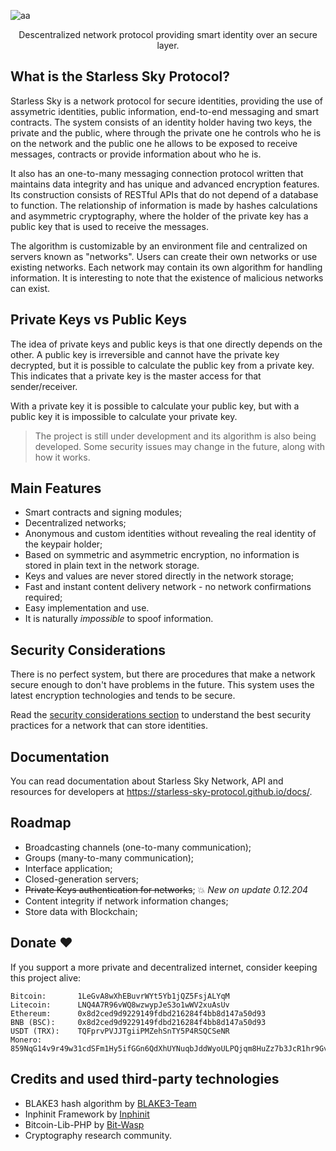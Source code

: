 ![aa](https://i.imgur.com/69IIaFR.png)

<p align=center>Descentralized network protocol providing smart identity over an secure layer.</p>

## What is the Starless Sky Protocol?

Starless Sky is a network protocol for secure identities, providing the use of assymetric identities, public information, end-to-end messaging and smart contracts. The system consists of an identity holder having two keys, the private and the public, where through the private one he controls who he is on the network and the public one he allows to be exposed to receive messages, contracts or provide information about who he is.

It also has an one-to-many messaging connection protocol written that maintains data integrity and has unique and advanced encryption features. Its construction consists of RESTful APIs that do not depend of a database to function. The relationship of information is made by hashes calculations and asymmetric cryptography, where the holder of the private key has a public key that is used to receive the messages.

The algorithm is customizable by an environment file and centralized on servers known as "networks". Users can create their own networks or use existing networks. Each network may contain its own algorithm for handling information. It is interesting to note that the existence of malicious networks can exist.

## Private Keys vs Public Keys

The idea of private keys and public keys is that one directly depends on the other. A public key is irreversible and cannot have the private key decrypted, but it is possible to calculate the public key from a private key. This indicates that a private key is the master access for that sender/receiver.

With a private key it is possible to calculate your public key, but with a public key it is impossible to calculate your private key.

> The project is still under development and its algorithm is also being developed. Some security issues may change in the future, along with how it works.

## Main Features

- Smart contracts and signing modules; 
- Decentralized networks;
- Anonymous and custom identities without revealing the real identity of the keypair holder;
- Based on symmetric and asymmetric encryption, no information is stored in plain text in the network storage.
- Keys and values are never stored directly in the network storage;
- Fast and instant content delivery network - no network confirmations required;
- Easy implementation and use.
- It is naturally *impossible* to spoof information.

## Security Considerations

There is no perfect system, but there are procedures that make a network secure enough to don't have problems in the future. This system uses the latest encryption technologies and tends to be secure.

Read the [security considerations section](https://starless-sky-protocol.github.io/docs/#/considerations) to understand the best security practices for a network that can store identities.

## Documentation

You can read documentation about Starless Sky Network, API and resources for developers at https://starless-sky-protocol.github.io/docs/.

## Roadmap

- Broadcasting channels (one-to-many communication);
- Groups (many-to-many communication);
- Interface application;
- Closed-generation servers;
- ~~Private Keys authentication for networks~~; 💥 _New on update 0.12.204_
- Content integrity if network information changes;
- Store data with Blockchain;

## Donate ❤

If you support a more private and decentralized internet, consider keeping this project alive:

    Bitcoin:       1LeGvA8wXhEBuvrWYt5Yb1jQZ5FsjALYqM
    Litecoin:      LNQ4A7R96vWQ8wzwypJeS3o1wWV2xuAsUv
    Ethereum:      0x8d2ced9d9229149fdbd216284f4bb8d147a50d93
    BNB (BSC):     0x8d2ced9d9229149fdbd216284f4bb8d147a50d93
    USDT (TRX):    TQFprvPVJJTgiiPMZehSnTY5P4RSQCSeNR
    Monero:        859NqG14v9r49w31cdSFm1Hy5ifGGn6QdXhUYNuqbJddWyoULPQjqm8HuZz7b3JcR1hr9Gvq9u4vSHrRutMBYb6f4nQ21Jc

## Credits and used third-party technologies

- BLAKE3 hash algorithm by [BLAKE3-Team](https://github.com/BLAKE3-team/BLAKE3)
- Inphinit Framework by [Inphinit](https://github.com/inphinit/inphinit)
- Bitcoin-Lib-PHP by [Bit-Wasp](https://github.com/Bit-Wasp/bitcoin-lib-php)
- Cryptography research community.